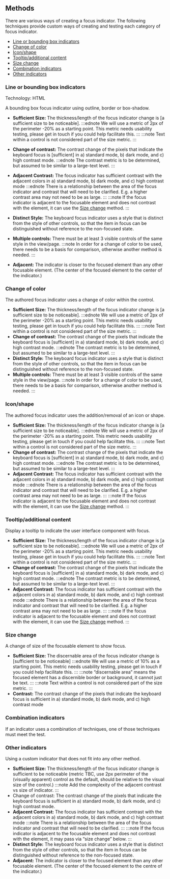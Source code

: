 ## Methods

There are various ways of creating a focus indicator. The following techniques provide custom ways of creating and testing each category of focus indicator.

<!-- TODO: generate ToC within methods? -->

- [Line or bounding box indicators](#line-or-bounding-box-indicators)
- [Change of color](#change-of-color)
- [Icon/shape](#iconshape)
- [Tooltip/additional content](#tooltipadditional-content)
- [Size change](#size-change)
- [Combination indicators](#combination-indicators)
- [Other indicators](#other-indicators)

### Line or bounding box indicators

<p class="technology"><span class="visually-hidden">Technology: </span>HTML</p>

A bounding box focus indicator using outline, border or box-shadow.

* **Sufficient Size:** The thickness/length of the focus indicator change is [a sufficient size to be noticeable].
  :::ednote
  We will use a metric of 2px of the perimeter -20% as a starting point. This metric needs usability testing, please get in touch if you could help facilitate this.
  :::
  :::note
  Text within a control is not considered part of the size metric.
  :::

* **Change of contrast:** The contrast change of the pixels that indicate the keyboard focus is [sufficient] in a) standard mode, b) dark mode, and  c) high contrast mode.
  :::ednote
  The contrast metric is to be determined, but assumed to be similar to a large-text level.
  :::
* **Adjacent Contrast:** The focus indicator has sufficient contrast with the adjacent colors in a) standard mode, b) dark mode, and c) high contrast mode
  :::ednote
  There is a relationship between the area of the focus indicator and contrast that will need to be clarified. E.g. a higher contrast area may not need to be as large.
  :::
  :::note
  If the focus indicator is adjacent to the focusable element and does not contrast with the element, it can use the <a href="#size-change">Size change</a> method.
  :::
* **Distinct Style:** The keyboard focus indicator uses a style that is distinct from the style of other controls, so that the item in focus can be distinguished without reference to the non-focused state.
* **Multiple controls:** There must be at least 3 visible controls of the same style in the view/page.
  :::note
  In order for a change of color to be used, there needs to be a basis for comparison, otherwise another method is needed.
  :::
* **Adjacent:** The indicator is closer to the focused element than any other focusable element. (The center of the focused element to the center of the indicator.)


### Change of color

The authored focus indicator uses a change of color within the control.

* **Sufficient Size:** The thickness/length of the focus indicator change is [a sufficient size to be noticeable].
  :::ednote
  We will use a metric of 2px of the perimeter -20% as a starting point. This metric needs usability testing, please get in touch if you could help facilitate this.
  :::
  :::note
  Text within a control is not considered part of the size metric.
  :::
* **Change of contrast:** The contrast change of the pixels that indicate the keyboard focus is [sufficient] in a) standard mode, b) dark mode, and  c) high contrast mode.
    :::ednote
    The contrast metric is to be determined, but assumed to be similar to a large-text level.
    :::
* **Distinct Style:** The keyboard focus indicator uses a style that is distinct from the style of other controls, so that the item in focus can be distinguished without reference to the non-focused state.
* **Multiple controls:** There must be at least 3 visible controls of the same style in the view/page.
  :::note
  In order for a change of color to be used, there needs to be a basis for comparison, otherwise another method is needed.
  :::

### Icon/shape

The authored focus indicator uses the addition/removal of an icon or shape.

* **Sufficient Size:** The thickness/length of the focus indicator change is [a sufficient size to be noticeable].
  :::ednote
  We will use a metric of 2px of the perimeter -20% as a starting point. This metric needs usability testing, please get in touch if you could help facilitate this.
  :::
  :::note
  Text within a control is not considered part of the size metric.
  :::
* **Change of contrast:** The contrast change of the pixels that indicate the keyboard focus is [sufficient] in a) standard mode, b) dark mode, and  c) high contrast mode.
  :::ednote
  The contrast metric is to be determined, but assumed to be similar to a large-text level.
  :::
* **Adjacent Contrast:** The focus indicator has sufficient contrast with the adjacent colors in a) standard mode, b) dark mode, and c) high contrast mode
  :::ednote
  There is a relationship between the area of the focus indicator and contrast that will need to be clarified. E.g. a higher contrast area may not need to be as large.
  :::
  :::note
  If the focus indicator is adjacent to the focusable element and does not contrast with the element, it can use the <a href="#size-change">Size change</a> method.
  :::

### Tooltip/additional content

Display a tooltip to indicate the user interface component with focus.

* **Sufficient Size:** The thickness/length of the focus indicator change is [a sufficient size to be noticeable].
  :::ednote
  We will use a metric of 2px of the perimeter -20% as a starting point. This metric needs usability testing, please get in touch if you could help facilitate this.
  :::
  :::note
  Text within a control is not considered part of the size metric.
  :::
* **Change of contrast:** The contrast change of the pixels that indicate the keyboard focus is [sufficient] in a) standard mode, b) dark mode, and  c) high contrast mode.
  :::ednote
  The contrast metric is to be determined, but assumed to be similar to a large-text level.
  :::
* **Adjacent Contrast:** The focus indicator has sufficient contrast with the adjacent colors in a) standard mode, b) dark mode, and c) high contrast mode
  :::ednote
  There is a relationship between the area of the focus indicator and contrast that will need to be clarified. E.g. a higher contrast area may not need to be as large.
  :::
  :::note
  If the focus indicator is adjacent to the focusable element and does not contrast with the element, it can use the <a href="#size-change">Size change</a> method.
  :::

### Size change

A change of size of the focusable element to show focus.

* **Sufficient Size:** The discernable area of the focus indicator change is [sufficient to be noticeable]
  :::ednote
  We will use a metric of 10% as a starting point. This metric needs usability testing, please get in touch if you could help facilitate this.
  :::
  :::note
  “discernable area” means the focused element has a discernible border or background, it cannot just be text.
  :::
  :::note
  Text within a control is not considered part of the size metric.
  :::
* **Contrast:** The contrast change of the pixels that indicate the keyboard focus is sufficient in a) standard mode, b) dark mode, and c) high contrast mode

### Combination indicators

If an indicator uses a combination of techniques, one of those techniques must meet the test.

### Other indicators

Using a custom indicator that does not fit into any other method.

* **Sufficient Size:** The thickness/length of the focus indicator change is sufficient to be noticeable (metric TBC, use 2px perimeter of the (visually apparent) control as the default, should be relative to the visual size of the control.)
  :::note
  Add the complexity of the adjacent contrast vs size of indicator.
  :::
* Change of contrast: The contrast change of the pixels that indicate the keyboard focus is sufficient in a) standard mode, b) dark mode, and  c) high contrast mode.
* **Adjacent Contrast:** The focus indicator has sufficient contrast with the adjacent colors in a) standard mode, b) dark mode, and c) high contrast mode
  :::note
  There is a relationship between the area of the focus indicator and contrast that will need to be clarified.
  :::
  :::note
  If the focus indicator is adjacent to the focusable element and does not contrast with the element, it may pass via “size change” below.
  :::
* **Distinct Style:** The keyboard focus indicator uses a style that is distinct from the style of other controls, so that the item in focus can be distinguished without reference to the non-focused state.
* **Adjacent:** The indicator is closer to the focused element than any other focusable element. (The center of the focused element to the centre of the indicator.)
